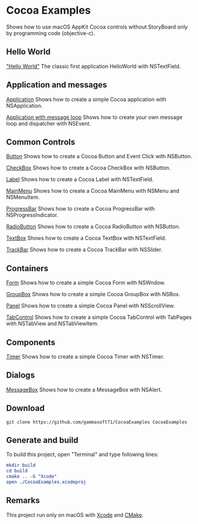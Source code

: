 
# Cocoa Examples

Shows how to use macOS AppKit Cocoa controls without StoryBoard only by programming code (objective-c).

## Hello World

["Hello World"](src/HelloWorld) The classic first application HelloWorld with NSTextField.

## Application and messages

[Application](src/Application) Shows how to create a simple Cocoa application with NSApplication.

[Application with message loop](src/ApplicationWithMessageLoop) Shows how to create your own message loop and dispatcher with NSEvent.

## Common Controls

[Button](src/Button) Shows how to create a Cocoa Button and Event Click with NSButton.

[CheckBox](src/CheckBox) Shows how to create a Cocoa CheckBox with NSButton.

[Label](src/Label) Shows how to create a Cocoa Label with NSTextField.

[MainMenu](src/MainMenu) Shows how to create a Cocoa MainMenu with NSMenu and NSMenuItem.

[ProgressBar](src/ProgressBar) Shows how to create a Cocoa ProgressBar with NSProgressIndicator.

[RadioButton](src/RadioButton) Shows how to create a Cocoa RadioButton with NSButton.

[TextBox](src/TextBox) Shows how to create a Cocoa TextBox with NSTextField.

[TrackBar](src/TrackBar) Shows how to create a Cocoa TrackBar with NSSlider.

## Containers

[Form](src/Form) Shows how to create a simple Cocoa Form with NSWndow.

[GroupBox](src/GroupBox) Shows how to create a simple Cocoa GroupBox with NSBox.

[Panel](src/Panel) Shows how to create a simple Cocoa Panel with NSScrollView.

[TabControl](src/TabControl) Shows how to create a simple Cocoa TabControl with TabPages with NSTabView and NSTabViewItem.

## Components

[Timer](src/Timer) Shows how to create a simple Cocoa Timer with NSTimer.

## Dialogs

[MessageBox](src/MessageBox) Shows how to create a MessageBox with NSAlert.

## Download

``` shell
git clone https://github.com/gammasoft71/CocoaExamples CocoaExamples

```

## Generate and build

To build this project, open "Terminal" and type following lines:

``` cmake
mkdir build
cd build
cmake .. -G "Xcode"
open ./CocoaExamples.xcodeproj
```

## Remarks

This project run only on macOS with [Xcode](https://developer.apple.com/xcode) and [CMake](https://cmake.org).
